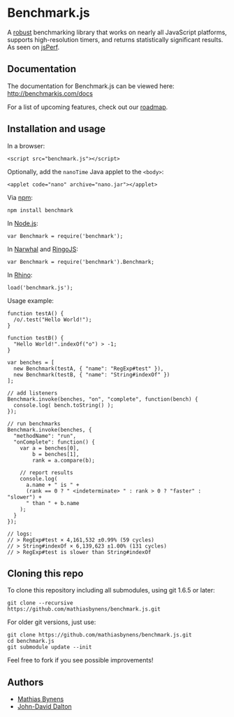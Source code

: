 # Benchmark.js

A [robust](http://calendar.perfplanet.com/2010/bulletproof-javascript-benchmarks/ "Bulletproof JavaScript benchmarks") benchmarking library that works on nearly all JavaScript platforms, supports high-resolution timers, and returns statistically significant results. As seen on [jsPerf](http://jsperf.com/).

## Documentation

The documentation for Benchmark.js can be viewed here: <http://benchmarkjs.com/docs>

For a list of upcoming features, check out our [roadmap](https://github.com/mathiasbynens/benchmark.js/wiki/Roadmap).

## Installation and usage

In a browser:

    <script src="benchmark.js"></script>

Optionally, add the `nanoTime` Java applet to the `<body>`:

    <applet code="nano" archive="nano.jar"></applet>

Via [npm](http://npmjs.org/):

    npm install benchmark

In [Node.js](http://nodejs.org/):

    var Benchmark = require('benchmark');

In [Narwhal](http://narwhaljs.org/) and [RingoJS](http://ringojs.org/):

    var Benchmark = require('benchmark').Benchmark;

In [Rhino](http://www.mozilla.org/rhino/):

    load('benchmark.js');

Usage example:

    function testA() {
      /o/.test("Hello World!");
    }
    
    function testB() {
      "Hello World!".indexOf("o") > -1;
    }
    
    var benches = [
      new Benchmark(testA, { "name": "RegExp#test" }),
      new Benchmark(testB, { "name": "String#indexOf" })
    ];
    
    // add listeners
    Benchmark.invoke(benches, "on", "complete", function(bench) {
      console.log( bench.toString() );
    });
    
    // run benchmarks
    Benchmark.invoke(benches, {
      "methodName": "run",
      "onComplete": function() {
        var a = benches[0],
            b = benches[1],
            rank = a.compare(b);

        // report results
        console.log(
          a.name + " is " +
          (rank == 0 ? " <indeterminate> " : rank > 0 ? "faster" : "slower") +
          " than " + b.name
        );
      }
    });
    
    // logs:
    // > RegExp#test × 4,161,532 ±0.99% (59 cycles)
    // > String#indexOf × 6,139,623 ±1.00% (131 cycles)
    // > RegExp#test is slower than String#indexOf

## Cloning this repo

To clone this repository including all submodules, using git 1.6.5 or later:

    git clone --recursive https://github.com/mathiasbynens/benchmark.js.git

For older git versions, just use:

    git clone https://github.com/mathiasbynens/benchmark.js.git
    cd benchmark.js
    git submodule update --init

Feel free to fork if you see possible improvements!

## Authors

* [Mathias Bynens](http://mathiasbynens.be/)
* [John-David Dalton](http://allyoucanleet.com/)
